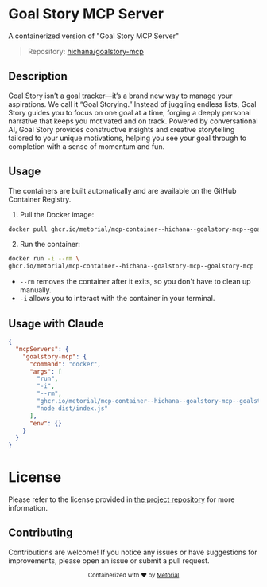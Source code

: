 
# Goal Story MCP Server

A containerized version of "Goal Story MCP Server"

> Repository: [hichana/goalstory-mcp](https://github.com/hichana/goalstory-mcp)

## Description

Goal Story isn’t a goal tracker—it’s a brand new way to manage your aspirations. We call it “Goal Storying.” Instead of juggling endless lists, Goal Story guides you to focus on one goal at a time, forging a deeply personal narrative that keeps you motivated and on track. Powered by conversational AI, Goal Story provides constructive insights and creative storytelling tailored to your unique motivations, helping you see your goal through to completion with a sense of momentum and fun.


## Usage

The containers are built automatically and are available on the GitHub Container Registry.

1. Pull the Docker image:

```bash
docker pull ghcr.io/metorial/mcp-container--hichana--goalstory-mcp--goalstory-mcp
```

2. Run the container:

```bash
docker run -i --rm \ 
ghcr.io/metorial/mcp-container--hichana--goalstory-mcp--goalstory-mcp  "node dist/index.js"
```

- `--rm` removes the container after it exits, so you don't have to clean up manually.
- `-i` allows you to interact with the container in your terminal.




## Usage with Claude

```json
{
  "mcpServers": {
    "goalstory-mcp": {
      "command": "docker",
      "args": [
        "run",
        "-i",
        "--rm",
        "ghcr.io/metorial/mcp-container--hichana--goalstory-mcp--goalstory-mcp",
        "node dist/index.js"
      ],
      "env": {}
    }
  }
}
```

# License

Please refer to the license provided in [the project repository](https://github.com/hichana/goalstory-mcp) for more information.

## Contributing

Contributions are welcome! If you notice any issues or have suggestions for improvements, please open an issue or submit a pull request.

<div align="center">
  <sub>Containerized with ❤️ by <a href="https://metorial.com">Metorial</a></sub>
</div>
  